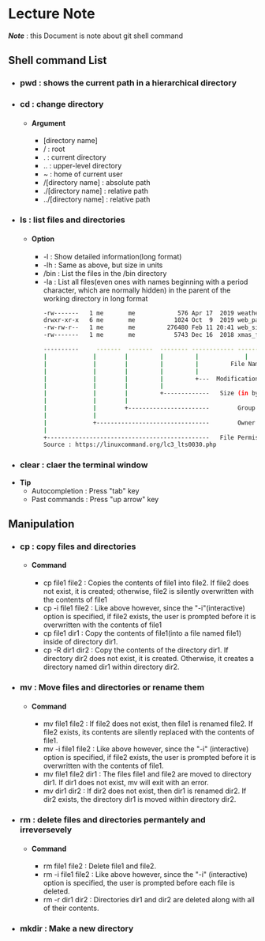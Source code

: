 # Lecture Note

***Note*** : this Document is note about git shell command

## Shell command List
- ### pwd : shows the current path in a hierarchical directory
- ### cd : change directory
  - #### Argument
    - [directory name]
    - / : root
    - . : current directory
    - .. : upper-level directory
    - ~ : home of current user
    - /[directory name] : absolute path
    - ./[directory name] : relative path
    - ../[directory name] : relative path
- ### ls : list files and directories
  - #### Option
    - -l : Show detailed information(long format)
    - -lh : Same as above, but size in units
    - /bin : List the files in the /bin directory
    - -la : List all files(even ones with names beginning with a period character, which are normally hidden)
      in the parent of the working directory in long format
      ```sh
      -rw-------   1 me       me            576 Apr 17  2019 weather.txt
      drwxr-xr-x   6 me       me           1024 Oct  9  2019 web_page
      -rw-rw-r--   1 me       me         276480 Feb 11 20:41 web_site.tar
      -rw-------   1 me       me           5743 Dec 16  2018 xmas_file.txt

      ----------     -------  -------  -------- ------------ -------------  
      |             |        |         |         |             |
      |             |        |         |         |         File Name
      |             |        |         |         |
      |             |        |         |         +---  Modification Time
      |             |        |         |
      |             |        |         +-------------   Size (in bytes)
      |             |        |
      |             |        +-----------------------        Group
      |             |
      |             +--------------------------------        Owner
      |
      +----------------------------------------------   File Permissions
      Source : https://linuxcommand.org/lc3_lts0030.php
      ```
- ### clear : claer the terminal window
- **Tip**
  - Autocompletion : Press "tab" key
  - Past commands : Press "up arrow" key

## Manipulation
- ### cp : copy files and directories
  - #### Command
    - cp file1 file2 : Copies the contents of file1 into file2. If file2 does not exist, it is created;
      otherwise, file2 is silently overwritten with the contents of file1
    - cp -i file1 file2 : Like above however, since the "-i"(interactive) option is specified, if file2 exists,
      the user is prompted before it is overwritten with the contents of file1
    - cp file1 dir1 : Copy the contents of file1(into a file named file1) inside of directory dir1.
    - cp -R dir1 dir2 : Copy the contents of the directory dir1. If directory dir2 does not exist, it is created. Otherwise, it creates a directory named dir1 within directory dir2.
      
- ### mv : Move files and directories or rename them
  - #### Command
    - mv file1 file2 : If file2 does not exist, then file1 is renamed file2. If file2 exists, its contents are silently replaced with the contents of file1.
    - mv -i file1 file2	: Like above however, since the "-i" (interactive) option is specified, if file2 exists, the user is prompted before it is overwritten with the contents of file1.
    - mv file1 file2 dir1	: The files file1 and file2 are moved to directory dir1. If dir1 does not exist, mv will exit with an error.
    - mv dir1 dir2 : If dir2 does not exist, then dir1 is renamed dir2. If dir2 exists, the directory dir1 is moved within directory dir2.
- ### rm : delete files and directories permantely and irreversevely
  - #### Command
    - rm file1 file2 : Delete file1 and file2.
    - rm -i file1 file2	: Like above however, since the "-i" (interactive) option is specified, the user is prompted before each file is deleted.
    - rm -r dir1 dir2 : Directories dir1 and dir2 are deleted along with all of their contents.
- ### mkdir : Make a new directory
